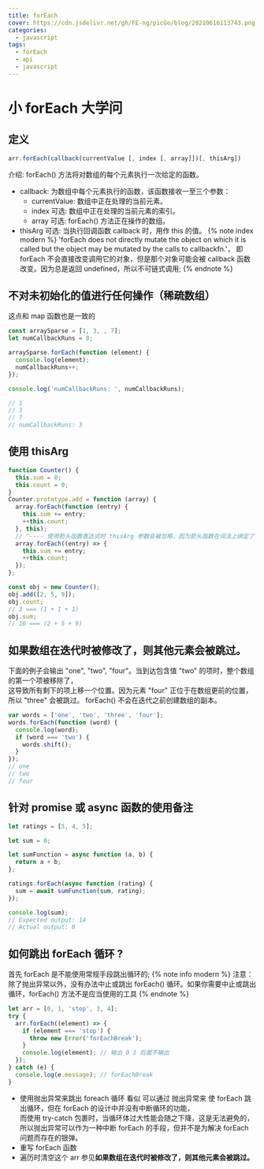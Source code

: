 ```yaml
---
title: forEach
cover: https://cdn.jsdelivr.net/gh/FE-ng/picGo/blog/20210616113743.png
categories:
  - javascript
tags:
  - forEach
  - api
  - javascript
---
```


# 小 forEach 大学问

## 定义

```javascript
arr.forEach(callback(currentValue [, index [, array]])[, thisArg])
```

介绍: forEach() 方法将对数组的每个元素执行一次给定的函数。

- callback: 为数组中每个元素执行的函数，该函数接收一至三个参数：
  - currentValue: 数组中正在处理的当前元素。
  - index 可选: 数组中正在处理的当前元素的索引。
  - array 可选: forEach() 方法正在操作的数组。
- thisArg 可选: 当执行回调函数 callback 时，用作 this 的值。
  {% note index modern %}
  'forEach does not directly mutate the object on which it is called but the object may be mutated by the calls to callbackfn.'，
  即 forEach 不会直接改变调用它的对象，但是那个对象可能会被 callback 函数改变。因为总是返回 undefined，所以不可链式调用;
  {% endnote %}

## 不对未初始化的值进行任何操作（稀疏数组）

这点和 map 函数也是一致的

```javascript
const arraySparse = [1, 3, , 7];
let numCallbackRuns = 0;

arraySparse.forEach(function (element) {
  console.log(element);
  numCallbackRuns++;
});

console.log('numCallbackRuns: ', numCallbackRuns);

// 1
// 3
// 7
// numCallbackRuns: 3
```

## 使用 thisArg

```javascript
function Counter() {
  this.sum = 0;
  this.count = 0;
}
Counter.prototype.add = function (array) {
  array.forEach(function (entry) {
    this.sum += entry;
    ++this.count;
  }, this);
  // ^---- 使用箭头函数表达式时 thisArg 参数会被忽略，因为箭头函数在词法上绑定了 this 值
  array.forEach((entry) => {
    this.sum += entry;
    ++this.count;
  });
};

const obj = new Counter();
obj.add([2, 5, 9]);
obj.count;
// 3 === (1 + 1 + 1)
obj.sum;
// 16 === (2 + 5 + 9)
```

## 如果数组在迭代时被修改了，则其他元素会被跳过。

下面的例子会输出 "one", "two", "four"。当到达包含值 "two" 的项时，整个数组的第一个项被移除了，  
这导致所有剩下的项上移一个位置。因为元素 "four" 正位于在数组更前的位置，  
所以 "three" 会被跳过。 forEach() 不会在迭代之前创建数组的副本。

```javascript
var words = ['one', 'two', 'three', 'four'];
words.forEach(function (word) {
  console.log(word);
  if (word === 'two') {
    words.shift();
  }
});
// one
// two
// four
```

## 针对 promise 或 async 函数的使用备注

```javascript
let ratings = [5, 4, 5];

let sum = 0;

let sumFunction = async function (a, b) {
  return a + b;
};

ratings.forEach(async function (rating) {
  sum = await sumFunction(sum, rating);
});

console.log(sum);
// Expected output: 14
// Actual output: 0
```

## 如何跳出 forEach 循环 ?

首先 forEach 是不能使用常规手段跳出循环的;
{% note info modern %}
注意： 除了抛出异常以外，没有办法中止或跳出 forEach() 循环。如果你需要中止或跳出循环，forEach() 方法不是应当使用的工具
{% endnote %}

```javascript
let arr = [0, 1, 'stop', 3, 4];
try {
  arr.forEach((element) => {
    if (element === 'stop') {
      throw new Error('forEachBreak');
    }
    console.log(element); // 输出 0 1 后面不输出
  });
} catch (e) {
  console.log(e.message); // forEachBreak
}
```

- 使用抛出异常来跳出 foreach 循环
  看似 可以通过 抛出异常来 使 forEach 跳出循环，但在 forEach 的设计中并没有中断循环的功能，  
  而使用 try-catch 包裹时，当循环体过大性能会随之下降，这是无法避免的，  
  所以抛出异常可以作为一种中断 forEach 的手段，但并不是为解决 forEach 问题而存在的银弹。
- 重写 forEach 函数
- 遍历时清空这个 arr 参见**如果数组在迭代时被修改了，则其他元素会被跳过。**
